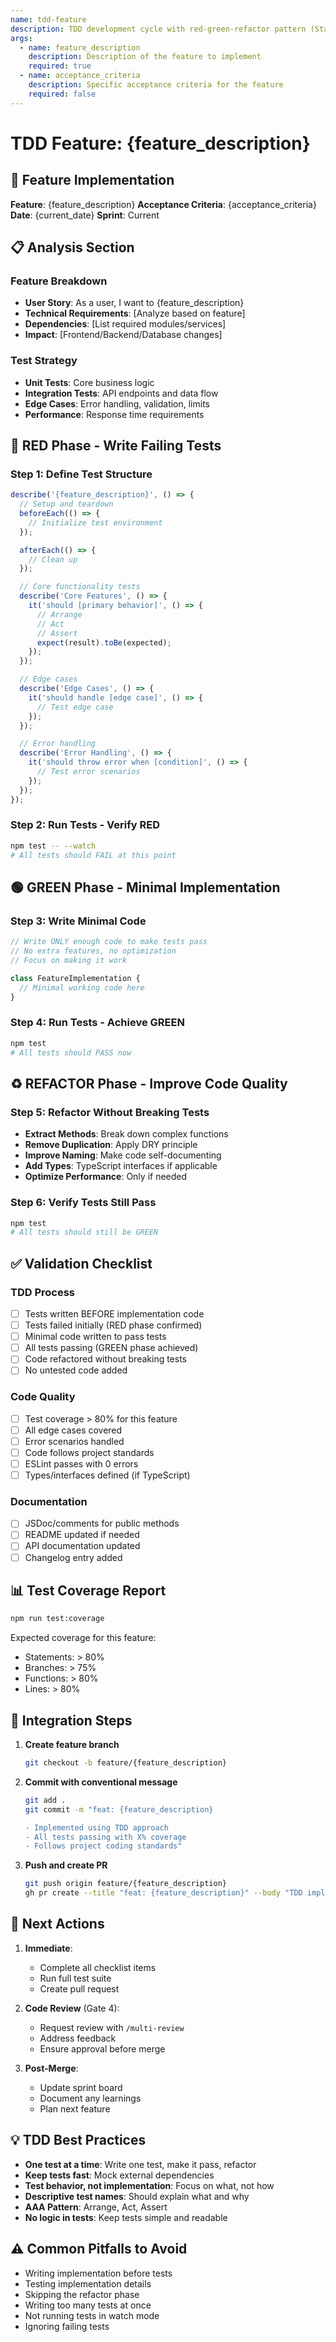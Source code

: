 ```yaml
---
name: tdd-feature
description: TDD development cycle with red-green-refactor pattern (Stage 3)
args:
  - name: feature_description
    description: Description of the feature to implement
    required: true
  - name: acceptance_criteria
    description: Specific acceptance criteria for the feature
    required: false
---
```


# TDD Feature: {feature_description}

## 🎯 Feature Implementation

**Feature**: {feature_description}
**Acceptance Criteria**: {acceptance_criteria}
**Date**: {current_date}
**Sprint**: Current

## 📋 Analysis Section

### Feature Breakdown
- **User Story**: As a user, I want to {feature_description}
- **Technical Requirements**: [Analyze based on feature]
- **Dependencies**: [List required modules/services]
- **Impact**: [Frontend/Backend/Database changes]

### Test Strategy
- **Unit Tests**: Core business logic
- **Integration Tests**: API endpoints and data flow
- **Edge Cases**: Error handling, validation, limits
- **Performance**: Response time requirements

## 🔴 RED Phase - Write Failing Tests

### Step 1: Define Test Structure
```javascript
describe('{feature_description}', () => {
  // Setup and teardown
  beforeEach(() => {
    // Initialize test environment
  });

  afterEach(() => {
    // Clean up
  });

  // Core functionality tests
  describe('Core Features', () => {
    it('should [primary behavior]', () => {
      // Arrange
      // Act
      // Assert
      expect(result).toBe(expected);
    });
  });

  // Edge cases
  describe('Edge Cases', () => {
    it('should handle [edge case]', () => {
      // Test edge case
    });
  });

  // Error handling
  describe('Error Handling', () => {
    it('should throw error when [condition]', () => {
      // Test error scenarios
    });
  });
});
```

### Step 2: Run Tests - Verify RED
```bash
npm test -- --watch
# All tests should FAIL at this point
```

## 🟢 GREEN Phase - Minimal Implementation

### Step 3: Write Minimal Code
```javascript
// Write ONLY enough code to make tests pass
// No extra features, no optimization
// Focus on making it work

class FeatureImplementation {
  // Minimal working code here
}
```

### Step 4: Run Tests - Achieve GREEN
```bash
npm test
# All tests should PASS now
```

## ♻️ REFACTOR Phase - Improve Code Quality

### Step 5: Refactor Without Breaking Tests
- **Extract Methods**: Break down complex functions
- **Remove Duplication**: Apply DRY principle
- **Improve Naming**: Make code self-documenting
- **Add Types**: TypeScript interfaces if applicable
- **Optimize Performance**: Only if needed

### Step 6: Verify Tests Still Pass
```bash
npm test
# All tests should still be GREEN
```

## ✅ Validation Checklist

### TDD Process
- [ ] Tests written BEFORE implementation code
- [ ] Tests failed initially (RED phase confirmed)
- [ ] Minimal code written to pass tests
- [ ] All tests passing (GREEN phase achieved)
- [ ] Code refactored without breaking tests
- [ ] No untested code added

### Code Quality
- [ ] Test coverage > 80% for this feature
- [ ] All edge cases covered
- [ ] Error scenarios handled
- [ ] Code follows project standards
- [ ] ESLint passes with 0 errors
- [ ] Types/interfaces defined (if TypeScript)

### Documentation
- [ ] JSDoc/comments for public methods
- [ ] README updated if needed
- [ ] API documentation updated
- [ ] Changelog entry added

## 📊 Test Coverage Report

```bash
npm run test:coverage
```

Expected coverage for this feature:
- Statements: > 80%
- Branches: > 75%
- Functions: > 80%
- Lines: > 80%

## 🚀 Integration Steps

1. **Create feature branch**
   ```bash
   git checkout -b feature/{feature_description}
   ```

2. **Commit with conventional message**
   ```bash
   git add .
   git commit -m "feat: {feature_description}

   - Implemented using TDD approach
   - All tests passing with X% coverage
   - Follows project coding standards"
   ```

3. **Push and create PR**
   ```bash
   git push origin feature/{feature_description}
   gh pr create --title "feat: {feature_description}" --body "TDD implementation complete"
   ```

## 📝 Next Actions

1. **Immediate**:
   - Complete all checklist items
   - Run full test suite
   - Create pull request

2. **Code Review** (Gate 4):
   - Request review with `/multi-review`
   - Address feedback
   - Ensure approval before merge

3. **Post-Merge**:
   - Update sprint board
   - Document any learnings
   - Plan next feature

## 💡 TDD Best Practices

- **One test at a time**: Write one test, make it pass, refactor
- **Keep tests fast**: Mock external dependencies
- **Test behavior, not implementation**: Focus on what, not how
- **Descriptive test names**: Should explain what and why
- **AAA Pattern**: Arrange, Act, Assert
- **No logic in tests**: Keep tests simple and readable

## ⚠️ Common Pitfalls to Avoid

- Writing implementation before tests
- Testing implementation details
- Skipping the refactor phase
- Writing too many tests at once
- Not running tests in watch mode
- Ignoring failing tests